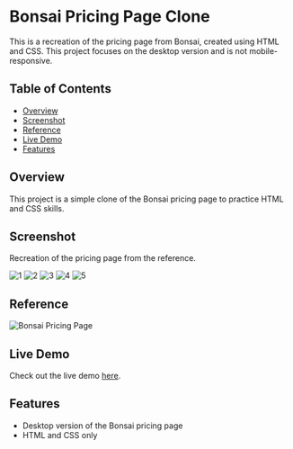 # Bonsai Pricing Page Clone

This is a recreation of the pricing page from Bonsai, created using HTML and CSS. This project focuses on the desktop version and is not mobile-responsive.

## Table of Contents

- [Overview](#overview)
- [Screenshot](#screenshot)
- [Reference](#overview)
- [Live Demo](#live-demo)
- [Features](#features)

## Overview

This project is a simple clone of the Bonsai pricing page to practice HTML and CSS skills.

## Screenshot
Recreation of the pricing page from the reference.

![1](https://github.com/user-attachments/assets/91248a84-c812-4a0e-82b7-f9c419d7ea4c)
![2](https://github.com/user-attachments/assets/29bd9e01-2ba5-4913-9cd0-3f30a262fdec)
![3](https://github.com/user-attachments/assets/c4a9f60f-2c7b-4c7b-9242-93c596d0e760)
![4](https://github.com/user-attachments/assets/57fe96c1-3d2c-43cc-a7c2-832d47a271bc)
![5](https://github.com/user-attachments/assets/9cb5aa3e-98b3-49f8-8452-ba9c876209be)

## Reference

![Bonsai Pricing Page](https://github.com/user-attachments/assets/980ce275-4923-4990-bcba-de4b4b606792)

## Live Demo

Check out the live demo [here](https://vasanthrs-dev.github.io/Bonsai/).

## Features

- Desktop version of the Bonsai pricing page
- HTML and CSS only
